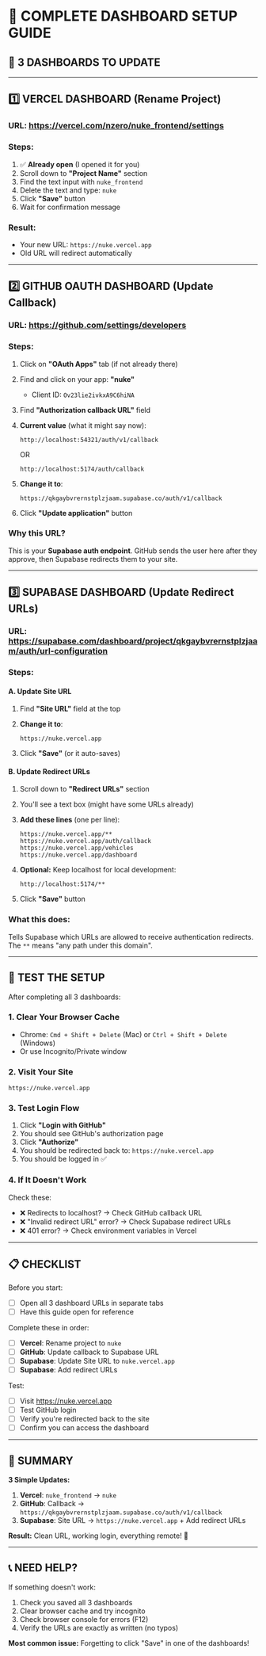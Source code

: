 # 🎯 COMPLETE DASHBOARD SETUP GUIDE

## 🚀 **3 DASHBOARDS TO UPDATE**

---

## 1️⃣ **VERCEL DASHBOARD** (Rename Project)

### **URL:** https://vercel.com/nzero/nuke_frontend/settings

### **Steps:**
1. ✅ **Already open** (I opened it for you)
2. Scroll down to **"Project Name"** section
3. Find the text input with `nuke_frontend`
4. Delete the text and type: `nuke`
5. Click **"Save"** button
6. Wait for confirmation message

### **Result:**
- Your new URL: `https://nuke.vercel.app`
- Old URL will redirect automatically

---

## 2️⃣ **GITHUB OAUTH DASHBOARD** (Update Callback)

### **URL:** https://github.com/settings/developers

### **Steps:**

1. Click on **"OAuth Apps"** tab (if not already there)

2. Find and click on your app: **"nuke"**
   - Client ID: `Ov23lie2ivkxA9C6hiNA`

3. Find **"Authorization callback URL"** field

4. **Current value** (what it might say now):
   ```
   http://localhost:54321/auth/v1/callback
   ```
   OR
   ```
   http://localhost:5174/auth/callback
   ```

5. **Change it to**:
   ```
   https://qkgaybvrernstplzjaam.supabase.co/auth/v1/callback
   ```

6. Click **"Update application"** button

### **Why this URL?**
This is your **Supabase auth endpoint**. GitHub sends the user here after they approve, then Supabase redirects them to your site.

---

## 3️⃣ **SUPABASE DASHBOARD** (Update Redirect URLs)

### **URL:** https://supabase.com/dashboard/project/qkgaybvrernstplzjaam/auth/url-configuration

### **Steps:**

#### **A. Update Site URL**

1. Find **"Site URL"** field at the top

2. **Change it to**:
   ```
   https://nuke.vercel.app
   ```

3. Click **"Save"** (or it auto-saves)

#### **B. Update Redirect URLs**

1. Scroll down to **"Redirect URLs"** section

2. You'll see a text box (might have some URLs already)

3. **Add these lines** (one per line):
   ```
   https://nuke.vercel.app/**
   https://nuke.vercel.app/auth/callback
   https://nuke.vercel.app/vehicles
   https://nuke.vercel.app/dashboard
   ```

4. **Optional:** Keep localhost for local development:
   ```
   http://localhost:5174/**
   ```

5. Click **"Save"** button

### **What this does:**
Tells Supabase which URLs are allowed to receive authentication redirects. The `**` means "any path under this domain".

---

## 🧪 **TEST THE SETUP**

After completing all 3 dashboards:

### **1. Clear Your Browser Cache**
- Chrome: `Cmd + Shift + Delete` (Mac) or `Ctrl + Shift + Delete` (Windows)
- Or use Incognito/Private window

### **2. Visit Your Site**
```
https://nuke.vercel.app
```

### **3. Test Login Flow**

1. Click **"Login with GitHub"**
2. You should see GitHub's authorization page
3. Click **"Authorize"**
4. You should be redirected back to: `https://nuke.vercel.app`
5. You should be logged in ✅

### **4. If It Doesn't Work**

Check these:
- ❌ Redirects to localhost? → Check GitHub callback URL
- ❌ "Invalid redirect URL" error? → Check Supabase redirect URLs
- ❌ 401 error? → Check environment variables in Vercel

---

## 📋 **CHECKLIST**

Before you start:
- [ ] Open all 3 dashboard URLs in separate tabs
- [ ] Have this guide open for reference

Complete these in order:
- [ ] **Vercel**: Rename project to `nuke`
- [ ] **GitHub**: Update callback to Supabase URL
- [ ] **Supabase**: Update Site URL to `nuke.vercel.app`
- [ ] **Supabase**: Add redirect URLs

Test:
- [ ] Visit https://nuke.vercel.app
- [ ] Test GitHub login
- [ ] Verify you're redirected back to the site
- [ ] Confirm you can access the dashboard

---

## 🎯 **SUMMARY**

**3 Simple Updates:**

1. **Vercel**: `nuke_frontend` → `nuke`
2. **GitHub**: Callback → `https://qkgaybvrernstplzjaam.supabase.co/auth/v1/callback`
3. **Supabase**: Site URL → `https://nuke.vercel.app` + Add redirect URLs

**Result:** Clean URL, working login, everything remote! 🚀

---

## 📞 **NEED HELP?**

If something doesn't work:
1. Check you saved all 3 dashboards
2. Clear browser cache and try incognito
3. Check browser console for errors (F12)
4. Verify the URLs are exactly as written (no typos)

**Most common issue:** Forgetting to click "Save" in one of the dashboards!


